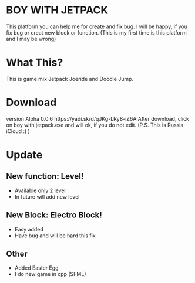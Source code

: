 <h1>BOY WITH JETPACK</h1>
This platform you can help me for create and fix bug. I will be happy, if you fix bug or creat new block or function. (This is my first time is this platform and I may be wrong)
<h1>What This?</h1>
This is game mix Jetpack Joeride and Doodle Jump.
<h1>Download</h1>
version Alpha 0.0.6
https://yadi.sk/d/qJKg-LRy8-iZ6A
After download, click on boy with jetpack.exe and will ok, if you do not edit.
(P.S. This is Russia iCloud :) )
<h1>Update</h1>
<h2>New function: Level!</h2>
<ul>
  <li>Available only 2 level</li>
  <li>In future will add new level</li>
</ul>
<h2>New Block: Electro Block!</h2>
<ul>
  <li>Easy added</li>
  <li>Have bug and will be hard this fix</li>
</ul>
<h2>Other</h2>
<ul>
  <li>Added Easter Egg</li>
  <li>I do new game in cpp (SFML)</li>
</ul>  

